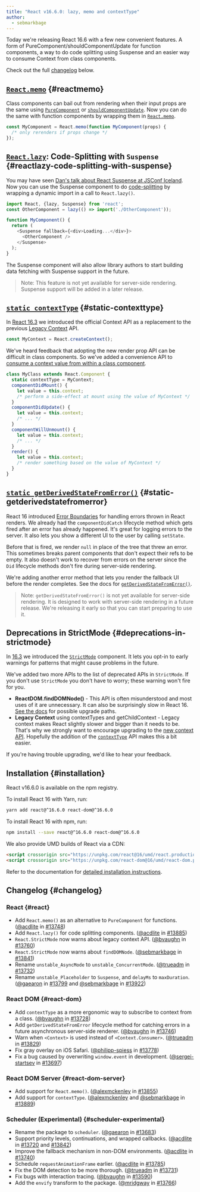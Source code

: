 ```yaml
---
title: "React v16.6.0: lazy, memo and contextType"
author:
  - sebmarkbage
---
```


Today we're releasing React 16.6 with a few new convenient features. A form of PureComponent/shouldComponentUpdate for function components, a way to do code splitting using Suspense and an easier way to consume Context from class components.

Check out the full [changelog](#changelog) below.

## [`React.memo`](/docs/react-api.html#reactmemo) {#reactmemo}

Class components can bail out from rendering when their input props are the same using [`PureComponent`](/docs/react-api.html#reactpurecomponent) or [`shouldComponentUpdate`](/docs/react-component.html#shouldcomponentupdate). Now you can do the same with function components by wrapping them in [`React.memo`](/docs/react-api.html#reactmemo).

```js
const MyComponent = React.memo(function MyComponent(props) {
  /* only rerenders if props change */
});
```

## [`React.lazy`](/docs/code-splitting.html#reactlazy): Code-Splitting with `Suspense` {#reactlazy-code-splitting-with-suspense}

You may have seen [Dan's talk about React Suspense at JSConf Iceland](/blog/2018/03/01/sneak-peek-beyond-react-16.html). Now you can use the Suspense component to do [code-splitting](/docs/code-splitting.html#reactlazy) by wrapping a dynamic import in a call to `React.lazy()`.

```js
import React, {lazy, Suspense} from 'react';
const OtherComponent = lazy(() => import('./OtherComponent'));

function MyComponent() {
  return (
    <Suspense fallback={<div>Loading...</div>}>
      <OtherComponent />
    </Suspense>
  );
}
```

The Suspense component will also allow library authors to start building data fetching with Suspense support in the future.

> Note: This feature is not yet available for server-side rendering. Suspense support will be added in a later release.

## [`static contextType`](/docs/context.html#classcontexttype) {#static-contexttype}

In [React 16.3](/blog/2018/03/29/react-v-16-3.html) we introduced the official Context API as a replacement to the previous [Legacy Context](/docs/legacy-context.html) API.

```js
const MyContext = React.createContext();
```

We've heard feedback that adopting the new render prop API can be difficult in class components. So we've added a convenience API to [consume a context value from within a class component](/docs/context.html#classcontexttype).

```js
class MyClass extends React.Component {
  static contextType = MyContext;
  componentDidMount() {
    let value = this.context;
    /* perform a side-effect at mount using the value of MyContext */
  }
  componentDidUpdate() {
    let value = this.context;
    /* ... */
  }
  componentWillUnmount() {
    let value = this.context;
    /* ... */
  }
  render() {
    let value = this.context;
    /* render something based on the value of MyContext */
  }
}
```

## [`static getDerivedStateFromError()`](/docs/react-component.html#static-getderivedstatefromerror) {#static-getderivedstatefromerror}

React 16 introduced [Error Boundaries](/blog/2017/07/26/error-handling-in-react-16.html) for handling errors thrown in React renders. We already had the `componentDidCatch` lifecycle method which gets fired after an error has already happened. It's great for logging errors to the server. It also lets you show a different UI to the user by calling `setState`.

Before that is fired, we render `null` in place of the tree that threw an error. This sometimes breaks parent components that don't expect their refs to be empty. It also doesn't work to recover from errors on the server since the `Did` lifecycle methods don't fire during server-side rendering.

We're adding another error method that lets you render the fallback UI before the render completes. See the docs for [`getDerivedStateFromError()`](/docs/react-component.html#static-getderivedstatefromerror).

> Note: `getDerivedStateFromError()` is not yet available for server-side rendering. It is designed to work with server-side rendering in a future release. We're releasing it early so that you can start preparing to use it.

## Deprecations in StrictMode {#deprecations-in-strictmode}

In [16.3](/blog/2018/03/29/react-v-16-3.html#strictmode-component) we introduced the [`StrictMode`](/docs/strict-mode.html) component. It lets you opt-in to early warnings for patterns that might cause problems in the future.

We've added two more APIs to the list of deprecated APIs in `StrictMode`. If you don't use `StrictMode` you don't have to worry; these warning won't fire for you.

* __ReactDOM.findDOMNode()__ - This API is often misunderstood and most uses of it are unnecessary. It can also be surprisingly slow in React 16. [See the docs](/docs/strict-mode.html#warning-about-deprecated-finddomnode-usage) for possible upgrade paths.
* __Legacy Context__ using contextTypes and getChildContext - Legacy context makes React slightly slower and bigger than it needs to be. That's why we strongly want to encourage upgrading to the [new context API](/docs/context.html). Hopefully the addition of the [`contextType`](/docs/context.html#classcontexttype) API makes this a bit easier.

If you're having trouble upgrading, we'd like to hear your feedback.

## Installation {#installation}

React v16.6.0 is available on the npm registry.

To install React 16 with Yarn, run:

```bash
yarn add react@^16.6.0 react-dom@^16.6.0
```

To install React 16 with npm, run:

```bash
npm install --save react@^16.6.0 react-dom@^16.6.0
```

We also provide UMD builds of React via a CDN:

```html
<script crossorigin src="https://unpkg.com/react@16/umd/react.production.min.js"></script>
<script crossorigin src="https://unpkg.com/react-dom@16/umd/react-dom.production.min.js"></script>
```

Refer to the documentation for [detailed installation instructions](/docs/installation.html).

## Changelog {#changelog}

### React {#react}

* Add `React.memo()` as an alternative to `PureComponent` for functions. ([@acdlite](https://github.com/acdlite) in [#13748](https://github.com/facebook/react/pull/13748))
* Add `React.lazy()` for code splitting components. ([@acdlite](https://github.com/acdlite) in [#13885](https://github.com/facebook/react/pull/13885))
* `React.StrictMode` now warns about legacy context API. ([@bvaughn](https://github.com/bvaughn) in [#13760](https://github.com/facebook/react/pull/13760))
* `React.StrictMode` now warns about `findDOMNode`. ([@sebmarkbage](https://github.com/sebmarkbage) in [#13841](https://github.com/facebook/react/pull/13841))
* Rename `unstable_AsyncMode` to `unstable_ConcurrentMode`. ([@trueadm](https://github.com/trueadm) in [#13732](https://github.com/facebook/react/pull/13732))
* Rename `unstable_Placeholder` to `Suspense`, and `delayMs` to `maxDuration`. ([@gaearon](https://github.com/gaearon) in [#13799](https://github.com/facebook/react/pull/13799) and [@sebmarkbage](https://github.com/sebmarkbage) in [#13922](https://github.com/facebook/react/pull/13922))

### React DOM {#react-dom}

* Add `contextType` as a more ergonomic way to subscribe to context from a class. ([@bvaughn](https://github.com/bvaughn) in [#13728](https://github.com/facebook/react/pull/13728))
* Add `getDerivedStateFromError` lifecycle method for catching errors in a future asynchronous server-side renderer. ([@bvaughn](https://github.com/bvaughn) in [#13746](https://github.com/facebook/react/pull/13746))
* Warn when `<Context>` is used instead of `<Context.Consumer>`. ([@trueadm](https://github.com/trueadm) in [#13829](https://github.com/facebook/react/pull/13829))
* Fix gray overlay on iOS Safari. ([@philipp-spiess](https://github.com/philipp-spiess) in [#13778](https://github.com/facebook/react/pull/13778))
* Fix a bug caused by overwriting `window.event` in development. ([@sergei-startsev](https://github.com/sergei-startsev) in [#13697](https://github.com/facebook/react/pull/13697))

### React DOM Server {#react-dom-server}

* Add support for `React.memo()`. ([@alexmckenley](https://github.com/alexmckenley) in [#13855](https://github.com/facebook/react/pull/13855))
* Add support for `contextType`. ([@alexmckenley](https://github.com/alexmckenley) and [@sebmarkbage](https://github.com/sebmarkbage) in [#13889](https://github.com/facebook/react/pull/13889))

### Scheduler (Experimental) {#scheduler-experimental}

* Rename the package to `scheduler`. ([@gaearon](https://github.com/gaearon) in [#13683](https://github.com/facebook/react/pull/13683))
* Support priority levels, continuations, and wrapped callbacks. ([@acdlite](https://github.com/acdlite) in [#13720](https://github.com/facebook/react/pull/13720) and [#13842](https://github.com/facebook/react/pull/13842))
* Improve the fallback mechanism in non-DOM environments. ([@acdlite](https://github.com/acdlite) in [#13740](https://github.com/facebook/react/pull/13740))
* Schedule `requestAnimationFrame` earlier. ([@acdlite](https://github.com/acdlite) in [#13785](https://github.com/facebook/react/pull/13785))
* Fix the DOM detection to be more thorough. ([@trueadm](https://github.com/trueadm) in [#13731](https://github.com/facebook/react/pull/13731))
* Fix bugs with interaction tracing. ([@bvaughn](https://github.com/bvaughn) in [#13590](https://github.com/facebook/react/pull/13590))
* Add the `envify` transform to the package. ([@mridgway](https://github.com/mridgway) in [#13766](https://github.com/facebook/react/pull/13766))

